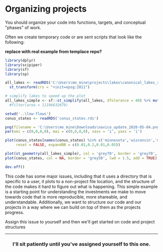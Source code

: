 # Organizing projects

You should organize your code into functions, targets, and conceptual "phases" of work. 

Often we create temporary code or are sent scripts that look like the following:

**replace with real example from templace repo?**
```r
library(dplyr)
library(scipiper)
library(sf)
library(sp)

all_lakes <- readRDS('C:\Users\me_mine\projects\lakes\canonical_lakes_sf.rds') %>% 
  st_transform(crs = "+init=epsg:2811")

# simplify lakes to speed up the plot
all_lakes_simple <- sf::st_simplify(all_lakes, dTolerance = 40) %>% mutate(area = st_area(Shape) %>% as.numeric) #%>%
  #filter(area < 11196632079)

setwd('..\low-flows')
conus_states <- readRDS('conus_states.rds')

png(filename = 'C:\Users\me_mine\Downloads\navico_update_2020-05-04.png', width = 6, height = 6, units = 'in', res = 550)
par(omi = c(0,0,0,0), mai = c(0,0,0,0), xaxs = 'i', yaxs = 'i')

plot(conus_states[names(conus_states) %in% c('minnesota','wisconsin','michigan','indiana')], col = NA, border = 'grey50', lwd = 1.5,
     reset = FALSE, expandBB = c(0.01,0.2,0.01,0.05))

plot(st_geometry(all_lakes_simple), col = 'grey70', border = 'grey70', lwd = 0.1, add = TRUE)
plot(conus_states, col = NA, border = 'grey50', lwd = 1.5, add = TRUE)

dev.off()
```

This code has some major issues, including that it uses a directory that is specific to a user, it plots to a non-project file location, and the 
structure of the code makes it hard to figure out what is happening. This simple example is a starting point for understanding the investments we make
to move towards code that is more reproducible, more shareable, and understandable. Additionally, we want to structure our code and our projects 
in a way where we can build on top of them as the projects progress. 


Assign this issue to yourself and then we'll get started on code and project structures

<hr>
<h3 align="center">I'll sit patiently until you've assigned yourself to this one.</h3>
